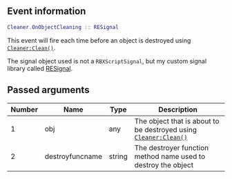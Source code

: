 ## Event information
```lua
Cleaner.OnObjectCleaning :: RESignal
```

This event will fire each time before an object is destroyed using [``Cleaner:Clean()``](./func_Clean.md).

The signal object used is not a ``RBXScriptSignal``, but my custom signal library called [RESignal](../../../RESignal/About.md).

## Passed arguments
| Number | Name             | Type    | Description                                                                           |
| ------ | ---------------- | ------- | ------------------------------------------------------------------------------------- |
| 1      | obj              | any     | The object that is about to be destroyed using [``Cleaner:Clean()``](./func_Clean.md) |
| 2      | destroyfuncname  | string  | The destroyer function method name used to destroy the object                         |
